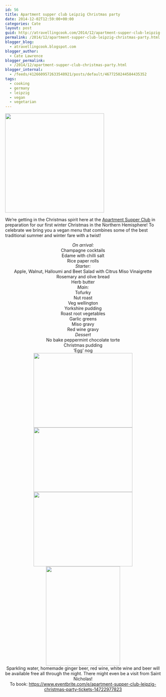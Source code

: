 ```yaml
---
id: 56
title: Apartment supper club Leipzig Christmas party
date: 2014-12-02T12:59:00+00:00
categories: Cate
layout: post
guid: http://atravellingcook.com/2014/12/apartment-supper-club-leipzig-christmas-party.html
permalink: /2014/12/apartment-supper-club-leipzig-christmas-party.html
blogger_blog:
  - atravellingcook.blogspot.com
blogger_author:
  - Cate Lawrence
blogger_permalink:
  - /2014/12/apartment-supper-club-christmas-party.html
blogger_internal:
  - /feeds/4126609572633548921/posts/default/4677250244584435352
tags:
  - cooking
  - germany
  - leipzig
  - vegan
  - vegetarian
---
```


  <a  href="http://2.bp.blogspot.com/-75LLBCp4dkQ/VH2pG7-bpnI/AAAAAAAAKJw/KMYnfdUHzpc/s1600/7880_1.jpeg"><img src="http://2.bp.blogspot.com/-75LLBCp4dkQ/VH2pG7-bpnI/AAAAAAAAKJw/KMYnfdUHzpc/s1600/7880_1.jpeg" alt="" width="320" height="320" border="0" /></a>


We&#8217;re getting in the Christmas spirit here at the [Apartment Supper Club](https://www.facebook.com/apartmentsupperclubleipzig?ref=bookmarks) in preparation for our first winter Christmas in the Northern Hemisphere! To celebrate we bring you a vegan menu that combines some of the best traditional summer and winter fare with a twist!



<div style="text-align: center;">
  <i>On arrival:</i>


<div style="text-align: center;">
  Champagne cocktails


<div style="text-align: center;">
  Edame with chilli salt


<div style="text-align: center;">
  Rice paper rolls


<div style="text-align: center;">


<div style="text-align: center;">
  <i>Starter:</i>


<div style="text-align: center;">
  Apple, Walnut, Halloumi and Beet Salad with Citrus Miso Vinaigrette


<div style="text-align: center;">
  Rosemary and olive bread


<div style="text-align: center;">
  Herb butter


<div style="text-align: center;">
  <i>Main:</i>


<div style="text-align: center;">
  Tofurky


<div style="text-align: center;">
  Nut roast


<div style="text-align: center;">
  Veg wellington


<div style="text-align: center;">
  Yorkshire pudding


<div style="text-align: center;">
  Roast root vegetables


<div style="text-align: center;">
  Garlic greens


<div style="text-align: center;">
  Miso gravy


<div style="text-align: center;">
  Red wine gravy


<div style="text-align: center;">


<div style="text-align: center;">
  <i>Dessert</i>


<div style="text-align: center;">
  No bake peppermint chocolate torte


<div style="text-align: center;">
  Christmas pudding


<div style="text-align: center;">
  ‘Egg’ nog


<div style="text-align: center;">


<div style="text-align: center;">


<div style="text-align: center;">
  <a  href="http://4.bp.blogspot.com/-h31n9falATI/VH2pI6Uf8-I/AAAAAAAAKKI/Q1AzQRbH8yE/s1600/beet_haloumi_salad500.jpg"><img src="http://4.bp.blogspot.com/-h31n9falATI/VH2pI6Uf8-I/AAAAAAAAKKI/Q1AzQRbH8yE/s1600/beet_haloumi_salad500.jpg" alt="" width="320" height="240" border="0" /></a>


<div style="text-align: center;">


<div style="text-align: center;">
  <a  href="http://4.bp.blogspot.com/-FAiQ4AGsfvc/VH2pJcYfUxI/AAAAAAAAKKM/AA10bODBfvg/s1600/mag_recipe_polars_xmasVeggie.jpg"><img src="http://4.bp.blogspot.com/-FAiQ4AGsfvc/VH2pJcYfUxI/AAAAAAAAKKM/AA10bODBfvg/s1600/mag_recipe_polars_xmasVeggie.jpg" alt="" border="0" /></a>


<div style="text-align: center;">


<div style="text-align: center;">
  <a  href="http://1.bp.blogspot.com/-jvhRsFOH2qY/VH2pHyiwxAI/AAAAAAAAKJ4/RIN3j8wBD04/s1600/Turkey_Tofurky-roast_681.jpg"><img src="http://1.bp.blogspot.com/-jvhRsFOH2qY/VH2pHyiwxAI/AAAAAAAAKJ4/RIN3j8wBD04/s1600/Turkey_Tofurky-roast_681.jpg" alt="" width="320" height="208" border="0" /></a>


<div style="text-align: center;">


<div style="text-align: center;">
  <a  href="http://3.bp.blogspot.com/-N_AhlONqkc0/VH2pKRN6cxI/AAAAAAAAKKY/Ebv2dTIzYi8/s1600/vegan%2Broast%2Bmasterclass-9.jpg"><img src="http://3.bp.blogspot.com/-N_AhlONqkc0/VH2pKRN6cxI/AAAAAAAAKKY/Ebv2dTIzYi8/s1600/vegan%2Broast%2Bmasterclass-9.jpg" alt="" width="320" height="240" border="0" /></a>


<div style="text-align: center;">


<div style="text-align: center;">
  <a  href="http://1.bp.blogspot.com/-1Yegu30GM_k/VH2pH2jqmeI/AAAAAAAAKJ8/oUwvJJ9_q8E/s1600/10690285_1510622382520984_1573798062731902091_n.jpg"><img src="http://1.bp.blogspot.com/-1Yegu30GM_k/VH2pH2jqmeI/AAAAAAAAKJ8/oUwvJJ9_q8E/s1600/10690285_1510622382520984_1573798062731902091_n.jpg" alt="" width="240" height="320" border="0" /></a>


<div style="text-align: center;">


<div style="text-align: center;">


<div style="text-align: center;">
  Sparkling water, homemade ginger beer, red wine, white wine and beer will be available free all through the night. There might even be a visit from Saint Nicholas!


<div style="text-align: center;">


<div style="text-align: center;">
  To book: <a href="https://www.eventbrite.com/e/apartment-supper-club-leipzig-christmas-party-tickets-14722977823">https://www.eventbrite.com/e/apartment-supper-club-leipzig-christmas-party-tickets-14722977823</a>
